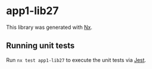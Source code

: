 # app1-lib27

This library was generated with [Nx](https://nx.dev).

## Running unit tests

Run `nx test app1-lib27` to execute the unit tests via [Jest](https://jestjs.io).
